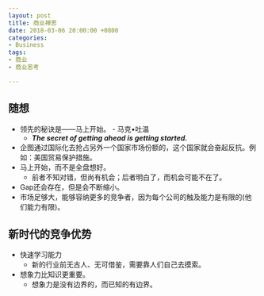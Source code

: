 ```yaml
---
layout: post
title: 商业禅思
date: 2018-03-06 20:00:00 +0800
categories:
- Business
tags:
- 商业
- 商业思考

---
```


## 随想

- 领先的秘诀是——马上开始。 - 马克•吐温
	- ***The secret of getting ahead is getting started.***
- 企图通过国际化去抢占另外一个国家市场份额的，这个国家就会奋起反抗。例如：美国贸易保护措施。
- 马上开始，而不是全盘想好。
	- 前者不知对错，但尚有机会；后者明白了，而机会可能不在了。
- Gap还会存在，但是会不断缩小。
- 市场足够大，能够容纳更多的竞争者，因为每个公司的触及能力是有限的(他们能力有限)。


## 新时代的竞争优势

- 快速学习能力
	- 新的行业前无古人、无可借鉴，需要靠人们自己去摸索。
- 想象力比知识更重要。
	- 想象力是没有边界的，而已知的有边界。